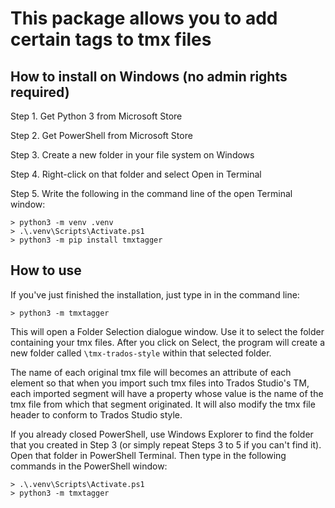 # This package allows you to add certain tags to tmx files

## How to install on Windows (no admin rights required)

Step 1. Get Python 3 from Microsoft Store

Step 2. Get PowerShell from Microsoft Store

Step 3. Create a new folder in your file system on Windows

Step 4. Right-click on that folder and select Open in Terminal

Step 5. Write the following in the command line of the open Terminal window: 
```
> python3 -m venv .venv
> .\.venv\Scripts\Activate.ps1
> python3 -m pip install tmxtagger
```

## How to use

If you've just finished the installation, just type in in the command line:
```
> python3 -m tmxtagger
```
This will open a Folder Selection dialogue window. Use it to select the folder 
containing your tmx files. After you click on Select, the program will
create a new folder called ```\tmx-trados-style``` within that selected
folder. 

The name of each original tmx file will becomes an attribute 
of each <tu> element so that when you import such tmx files into Trados 
Studio's TM, each imported segment will have a property whose value is 
the name of the tmx file from which that segment originated. It  will also
modify the tmx file header to conform to Trados Studio style. 

If you already closed PowerShell, use Windows Explorer to find the folder
that you created in Step 3 (or simply repeat Steps 3 to 5 if you can't find it). 
Open that folder in PowerShell Terminal. Then type in the following
commands in the PowerShell window:
```
> .\.venv\Scripts\Activate.ps1
> python3 -m tmxtagger
```